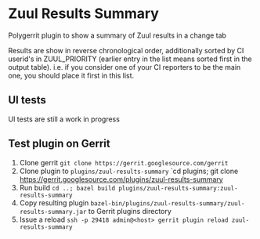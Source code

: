 # Zuul Results Summary

Polygerrit plugin to show a summary of Zuul results in a change tab

Results are show in reverse chronological order, additionally sorted
by CI userid's in ZUUL_PRIORITY (earlier entry in the list means
sorted first in the output table).  i.e. if you consider one of your
CI reporters to be the main one, you should place it first in this
list.

## UI tests

UI tests are still a work in progress

## Test plugin on Gerrit

1. Clone gerrit `git clone https://gerrit.googlesource.com/gerrit`
1. Clone plugin to `plugins/zuul-results-summary` `cd plugins; git clone https://gerrit.googlesource.com/plugins/zuul-results-summary
1. Run build `cd ..; bazel build plugins/zuul-results-summary:zuul-results-summary`
1. Copy resulting plugin `bazel-bin/plugins/zuul-results-summary/zuul-results-summary.jar` to Gerrit plugins directory
1. Issue a reload `ssh -p 29418 admin@<host> gerrit plugin reload zuul-results-summary`
